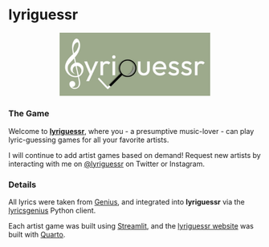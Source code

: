 # lyriguessr

<p align="center">
  <img src="logo_long.jpg" width="300"/>
</p>

### The Game 

Welcome to [**lyriguessr**](https://jasminex21.github.io/lyriguessr/), where you - a presumptive music-lover - can play lyric-guessing games for all your favorite artists. 

I will continue to add artist games based on demand! Request new artists by interacting with me on [@lyriguessr](https://x.com/lyriguessr) on Twitter or Instagram.

### Details

All lyrics were taken from [Genius](https://genius.com/), and integrated into **lyriguessr** via the [lyricsgenius](https://lyricsgenius.readthedocs.io/en/master/) Python client.

Each artist game was built using [Streamlit](https://streamlit.io/), and the [lyriguessr website](https://jasminex21.github.io/lyriguessr/) was built with [Quarto](https://quarto.org/).